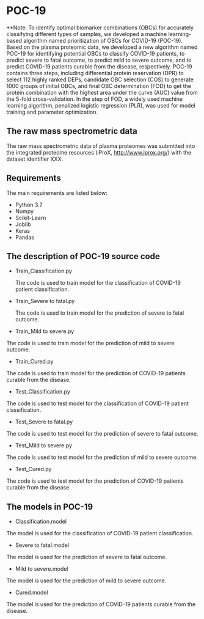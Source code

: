 # POC-19

**Note: To identify optimal biomarker combinations (OBCs) for accurately classifying different types of samples, we developed a machine learning-based algorithm named prioritization of OBCs for COVID-19 (POC-19). Based on the plasma proteomic data, we developed a new algorithm named POC-19 for identifying potential OBCs to classify COVID-19 patients, to predict severe to fatal outcome, to predict mild to severe outcome, and to predict COVID-19 patients curable from the disease, respectively. POC-19 contains three steps, including differential protein reservation (DPR) to select 112 highly ranked DEPs, candidate OBC selection (COS) to generate 1000 groups of initial OBCs, and final OBC determination (FOD) to get the protein combination with the highest area under the curve (AUC) value from the 5-fold cross-validation. In the step of FOD, a widely used machine learning algorithm, penalized logistic regression (PLR), was used for model training and parameter optimization.


## The raw mass spectrometric data

The raw mass spectrometric data of plasma proteomes was submitted into the integrated proteome resources (iProX, http://www.iprox.org/) with the dataset identifier XXX.


## Requirements

The main requirements are listed below:

* Python 3.7
* Numpy
* Scikit-Learn
* Joblib
* Keras
* Pandas


## The description of POC-19 source code

* Train_Classification.py

    The code is used to train model for the classification of COVID-19 patient classification.
*  Train_Severe to fatal.py

    The code is used to train model for the prediction of severe to fatal outcome.
* Train_Mild to severe.py

The code is used to train model for the prediction of mild to severe outcome.
* Train_Cured.py

The code is used to train model for the prediction of COVID-19 patients curable from the disease.
* Test_Classification.py

The code is used to test model for the classification of COVID-19 patient classification.
* Test_Severe to fatal.py

The code is used to test model for the prediction of severe to fatal outcome.
* Test_Mild to severe.py

The code is used to test model for the prediction of mild to severe outcome.
* Test_Cured.py

The code is used to test model for the prediction of COVID-19 patients curable from the disease.


## The models in POC-19

* Classification.model 

The model is used for the classification of COVID-19 patient classification.
* Severe to fatal.model 

The model is used for the prediction of severe to fatal outcome.
* Mild to severe.model 

The model is used for the prediction of mild to severe outcome.
* Cured.model 

The model is used for the prediction of COVID-19 patients curable from the disease.
